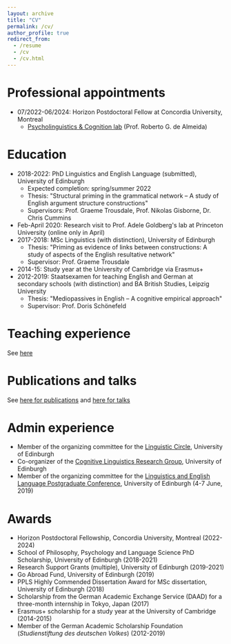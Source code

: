 ```yaml
---
layout: archive
title: "CV"
permalink: /cv/
author_profile: true
redirect_from:
  - /resume
  - /cv
  - /cv.html
---
```


Professional appointments
======
* 07/2022-06/2024: Horizon Postdoctoral Fellow at Concordia University, Montreal
	* <a href="https://psycholinguistics.weebly.com/">Psycholinguistics & Cognition lab</a> (Prof. Roberto G. de Almeida)

Education
======
* 2018-2022: PhD Linguistics and English Language (submitted), University of Edinburgh
   * Expected completion: spring/summer 2022
   * Thesis: "Structural priming in the grammatical network – A study of English argument structure constructions"
   * Supervisors: Prof. Graeme Trousdale, Prof. Nikolas Gisborne, Dr. Chris Cummins
* Feb-April 2020: Research visit to Prof. Adele Goldberg's lab at Princeton University (online only in April)
* 2017-2018: MSc Linguistics (with distinction), University of Edinburgh
   * Thesis: "Priming as evidence of links between constructions: A study of aspects of the English resultative network"
   * Supervisor: Prof. Graeme Trousdale
* 2014-15: Study year at the University of Cambridge via Erasmus+
* 2012-2019: Staatsexamen for teaching English and German at secondary schools (with distinction) and BA British Studies, Leipzig University
   * Thesis: "Mediopassives in English – A cognitive empirical approach"
   * Supervisor: Prof. Doris Schönefeld

Teaching experience
======
See <a href="https://tungerer.github.io/teaching/">here</a>

Publications and talks
======
See <a href="https://tungerer.github.io/publications/">here for publications</a> and <a href="https://tungerer.github.io/talks/">here for talks</a>
  
Admin experience
======
* Member of the organizing committee for the <a href="https://www.ed.ac.uk/ppls/linguistics-and-english-language/research/talks-and-reading-groups/linguistic-circle">Linguistic Circle</a>, University of Edinburgh
* Co-organizer of the <a href="https://www.ed.ac.uk/ppls/linguistics-and-english-language/research/talks-and-reading-groups/cognitive-linguistics">Cognitive Linguistics Research Group</a>, University of Edinburgh
* Member of the organizing committee for the <a href="https://pgc.lel.ed.ac.uk/archive/2019/">Linguistics and English Language Postgraduate Conference</a>,  University of Edinburgh (4-7 June, 2019)

Awards
======
* Horizon Postdoctoral Fellowship, Concordia University, Montreal (2022-2024)
* School of Philosophy, Psychology and Language Science PhD Scholarship, University of Edinburgh (2018-2021)
* Research Support Grants (multiple), University of Edinburgh (2019-2021)
* Go Abroad Fund, University of Edinburgh (2019)
* PPLS Highly Commended Dissertation Award for MSc dissertation, University of Edinburgh (2018)
* Scholarship from the German Academic Exchange Service (DAAD) for a three-month internship in Tokyo, Japan (2017)
* Erasmus+ scholarship for a study year at the University of Cambridge (2014-2015)
* Member of the German Academic Scholarship Foundation (<i>Studienstiftung des deutschen Volkes</i>) (2012-2019)
  